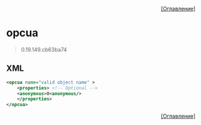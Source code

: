 <p align='right'><a href='index.html'>[Оглавление]</a></p>

# opcua
> 0.19.149.cb63ba74
## XML
````xml
<opcua name="valid object name" >
	<properties> <!-- Optional -->
	<anonymous>0<anonymous/>
	</properties>
</opcua>
````

<p align='right'><a href='index.html'>[Оглавление]</a></p>

